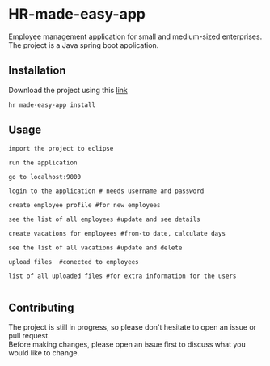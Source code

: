 # HR-made-easy-app

Employee management application for small and medium-sized enterprises.
The project is a Java spring boot application.

## Installation

Download the project using this [link]( https://github.com/Nikolovska-A/HR-made-easy-app)

```hr made-easy-app install```

## Usage
```
import the project to eclipse 

run the application

go to localhost:9000

login to the application # needs username and password

create employee profile #for new employees

see the list of all employees #update and see details

create vacations for employees #from-to date, calculate days

see the list of all vacations #update and delete

upload files  #conected to employees

list of all uploaded files #for extra information for the users


```

## Contributing

The project is still in progress, so please don't hesitate to open an issue or pull request.  
Before making changes, please open an issue first to discuss what you would like to change.
